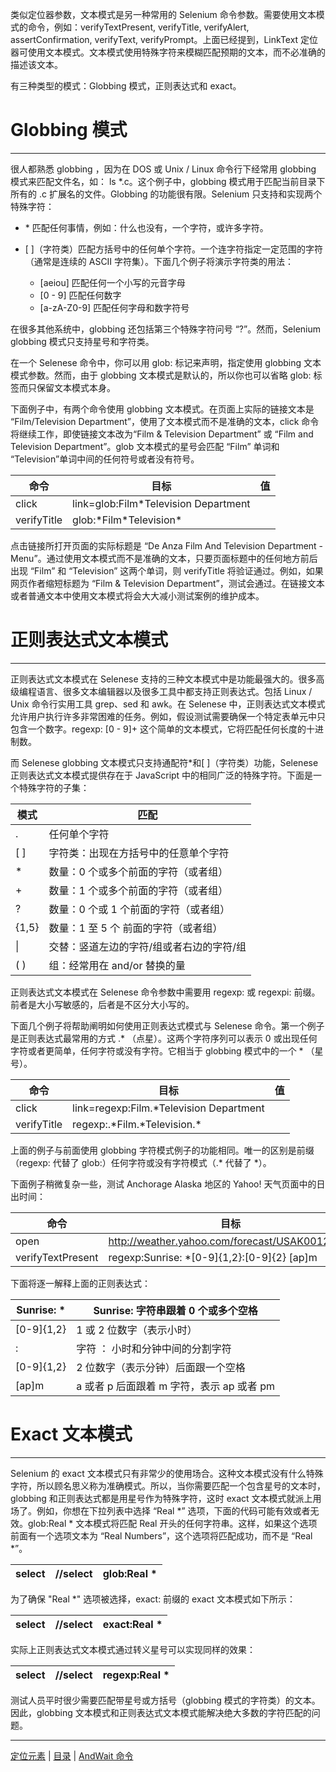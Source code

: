 类似定位器参数，文本模式是另一种常用的 Selenium 命令参数。需要使用文本模式的命令，例如：verifyTextPresent, verifyTitle, verifyAlert, assertConfirmation, verifyText, verifyPrompt。上面已经提到，LinkText 定位器可使用文本模式。文本模式使用特殊字符来模糊匹配预期的文本，而不必准确的描述该文本。

有三种类型的模式：Globbing 模式，正则表达式和 exact。

# Globbing 模式

---
很人都熟悉 globbing ，因为在 DOS 或 Unix / Linux 命令行下经常用 globbing 模式来匹配文件名，如： ls *.c。这个例子中，globbing 模式用于匹配当前目录下所有的 .c 扩展名的文件。Globbing 的功能很有限。Selenium 只支持和实现两个特殊字符：

- \* 匹配任何事情，例如：什么也没有，一个字符，或许多字符。 
- \[ \]（字符类）匹配方括号中的任何单个字符。一个连字符指定一定范围的字符（通常是连续的 ASCII 字符集）。下面几个例子将演示字符类的用法：  

   - [aeiou] 匹配任何一个小写的元音字母   
   - [0 - 9]  匹配任何数字  
   - [a-zA-Z0-9]  匹配任何字母和数字符号  

在很多其他系统中，globbing 还包括第三个特殊字符问号 “?”。然而，Selenium globbing 模式只支持星号和字符类。

在一个 Selenese 命令中，你可以用 glob: 标记来声明，指定使用 globbing 文本模式参数。然而，由于 globbing 文本模式是默认的，所以你也可以省略 glob: 标签而只保留文本模式本身。

下面例子中，有两个命令使用 globbing 文本模式。在页面上实际的链接文本是 “Film/Television Department”，使用了文本模式而不是准确的文本，click 命令将继续工作，即使链接文本改为“Film & Television Department” 或 “Film and Television Department”。glob 文本模式的星号会匹配 “Film” 单词和 “Television”单词中间的任何符号或者没有符号。

|  命令  |     目标      |   值      |    
| ------------- | ------------------------------------------- | ------------ |
|   click       |    link=glob:Film\*Television Department    |              |     
|  verifyTitle  |    glob:\*Film\*Television\*                |              |     

点击链接所打开页面的实际标题是 “De Anza Film And Television Department - Menu”。通过使用文本模式而不是准确的文本，只要页面标题中的任何地方前后出现 “Film” 和 “Television” 这两个单词，则 verifyTitle 将验证通过。例如，如果网页作者缩短标题为 “Film & Television Department”，测试会通过。在链接文本或者普通文本中使用文本模式将会大大减小测试案例的维护成本。

# 正则表达式文本模式

---
正则表达式文本模式在 Selenese 支持的三种文本模式中是功能最强大的。很多高级编程语言、很多文本编辑器以及很多工具中都支持正则表达式。包括 Linux / Unix 命令行实用工具 grep、sed 和 awk。在 Selenese 中，正则表达式文本模式允许用户执行许多非常困难的任务。例如，假设测试需要确保一个特定表单元中只包含一个数字。regexp: [0 - 9]+ 这个简单的文本模式，它将匹配任何长度的十进制数。

而 Selenese globbing 文本模式只支持通配符\*和[ ]（字符类）功能，Selenese 正则表达式文本模式提供存在于 JavaScript 中的相同广泛的特殊字符。下面是一个特殊字符的子集：

|  模式              |   匹配                                                            |
| -------- | ------------------------  |
|  .       | 任何单个字符                                                 |
| [ ]      | 字符类：出现在方括号中的任意单个字符   |
|  \*      | 数量：0 个或多个前面的字符（或者组） |
|  + 	   | 数量：1 个或多个前面的字符（或者组）   |
|  ?       | 数量：0 个或 1 个前面的字符（或者组） |
|  {1,5}   | 数量：1 至 5 个 前面的字符（或者组）    |
| &#124;   | 交替：竖道左边的字符/组或者右边的字符/组 |
| ( )      | 组：经常用在 and/or 替换的量                    |

正则表达式文本模式在 Selenese 命令参数中需要用 regexp: 或 regexpi: 前缀。前者是大小写敏感的，后者是不区分大小写的。

下面几个例子将帮助阐明如何使用正则表达式模式与 Selenese 命令。第一个例子是正则表达式最常用的方式 .\* （点星）。这两个字符序列可以表示 0 或出现任何字符或者更简单，任何字符或没有字符。它相当于 globbing 模式中的一个 * （星号）。

|  命令                       |                 目标                                                            |   值  |    
| ----------- | ---------------------------------------- | --- |
| click       | link=regexp:Film.\*Television Department |     |     
| verifyTitle | regexp:.\*Film.\*Television.\*           |     |     

上面的例子与前面使用 globbing 字符模式例子的功能相同。唯一的区别是前缀（regexp: 代替了 glob:）任何字符或没有字符模式（.* 代替了 *）。

下面例子稍微复杂一些，测试 Anchorage Alaska 地区的 Yahoo! 天气页面中的日出时间：

|  命令                                       |                              目标                                               |   值  |    
| ----------------- | ------------------------------------------------ | --- |
|   open            |  http://weather.yahoo.com/forecast/USAK0012.html |     |     
| verifyTextPresent |   regexp:Sunrise: *[0-9]{1,2}:[0-9]{2} [ap]m     |     |     

下面将逐一解释上面的正则表达式：

|  Sunrise: \*| Sunrise: 字符串跟着 0 个或多个空格    | 
| ----------- | --------------------------- |
| [0-9]{1,2}  |  1 或 2 位数字（表示小时）                         |
|  :          |  字符 ： 小时和分钟中间的分割字符                |
| [0-9]{1,2}  |  2 位数字（表示分钟）后面跟一个空格         |
|  [ap]m      |  a 或者 p 后面跟着 m 字符，表示 ap 或者 pm  |

# Exact 文本模式

---
Selenium 的 exact 文本模式只有非常少的使用场合。这种文本模式没有什么特殊字符，所以顾名思义称为准确模式。所以，当你需要匹配一个包含星号的文本时，globbing 和正则表达式都是用星号作为特殊字符，这时 exact 文本模式就派上用场了。例如，你想在下拉列表中选择 “Real *” 选项，下面的代码可能有效或者无效。glob:Real * 文本模式将匹配 Real 开头的任何字符串。这样，如果这个选项前面有一个选项文本为 “Real Numbers”，这个选项将匹配成功，而不是 “Real *”。

|  select |  //select   |  glob:Real *  |
| ------- | ---------   | ------------- |

为了确保 "Real *" 选项被选择，exact: 前缀的 exact 文本模式如下所示：

|  select |  //select   |  exact:Real *  |
| ------- | ---------   | -------------- |

实际上正则表达式文本模式通过转义星号可以实现同样的效果：

|  select |  //select   |  regexp:Real \*  |
| ------- | ----------- | ---------------- |

测试人员平时很少需要匹配带星号或方括号（globbing 模式的字符类）的文本。因此，globbing 文本模式和正则表达式文本模式能解决绝大多数的字符匹配的问题。

---
[定位元素](Locating.md) | [目录](README.md) | [AndWait 命令](AndWait.md)
